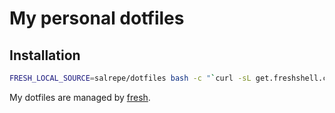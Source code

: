 My personal dotfiles
====================

## Installation

``` sh
FRESH_LOCAL_SOURCE=salrepe/dotfiles bash -c "`curl -sL get.freshshell.com`"
```

My dotfiles are managed by [fresh].

[fresh]: http://freshshell.com